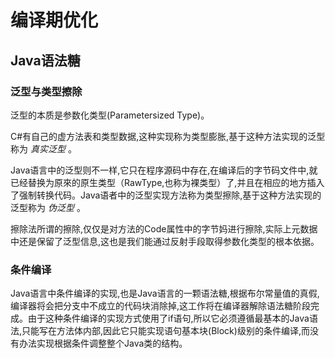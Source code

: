 #  编译期优化

## Java语法糖

### 泛型与类型擦除

泛型的本质是参数化类型(Parametersized Type)。

C#有自己的虚方法表和类型数据,这种实现称为类型膨胀,基于这种方法实现的泛型称为 *真实泛型* 。

Java语言中的泛型则不一样,它只在程序源码中存在,在编译后的字节码文件中,就已经替换为原來的原生类型（RawType,也称为裸类型）了,并且在相应的地方插入了强制转换代码。Java语者中的泛型实现方法称为类型擦除,基于这种方法实现的泛型称为 *伪泛型* 。

擦除法所谓的擦除,仅仅是对方法的Code属性中的字节妈进行擦除,实际上元数据中还是保留了泛型信息,这也是我们能通过反射手段取得参数化类型的根本依据。

### 条件编译

Java语言中条件编译的实现,也是Java语言的一颗语法糖,根据布尔常量值的真假,编译器将会把分支中不成立的代码块消除掉,这工作将在编译器解除语法糖阶段完成。由于这种条件编译的实现方式使用了if语句,所以它必须遵循最基本的Java语法,只能写在方法体内部,因此它只能实现语句基本块(Block)级别的条件编译,而没有办法实现根据条件调整整个Java类的结构。
